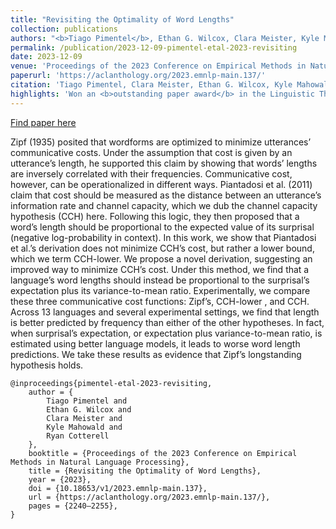 ```yaml
---
title: "Revisiting the Optimality of Word Lengths"
collection: publications
authors: "<b>Tiago Pimentel</b>, Ethan G. Wilcox, Clara Meister, Kyle Mahowald, Ryan Cotterell"
permalink: /publication/2023-12-09-pimentel-etal-2023-revisiting
date: 2023-12-09
venue: 'Proceedings of the 2023 Conference on Empirical Methods in Natural Language Processing'
paperurl: 'https://aclanthology.org/2023.emnlp-main.137/'
citation: 'Tiago Pimentel, Clara Meister, Ethan G. Wilcox, Kyle Mahowald, and Ryan Cotterell. 2023. Revisiting the Optimality of Word Lengths. In Proceedings of the 2023 Conference on Empirical Methods in Natural Language Processing, pages 2240–2255, Singapore. Association for Computational Linguistics.'
highlights: 'Won an <b>outstanding paper award</b> in the Linguistic Theories, Cognitive Modeling, and Psycholinguistics track'
---
```


<a href='https://aclanthology.org/2023.emnlp-main.137/'>Find paper here</a>

Zipf (1935) posited that wordforms are optimized to minimize utterances’ communicative costs. Under the assumption that cost is given by an utterance’s length, he supported this claim by showing that words’ lengths are inversely correlated with their frequencies. Communicative cost, however, can be operationalized in different ways. Piantadosi et al. (2011) claim that cost should be measured as the distance between an utterance’s information rate and channel capacity, which we dub the channel capacity hypothesis (CCH) here. Following this logic, they then proposed that a word’s length should be proportional to the expected value of its surprisal (negative log-probability in context). In this work, we show that Piantadosi et al.’s derivation does not minimize CCH’s cost, but rather a lower bound, which we term CCH-lower. We propose a novel derivation, suggesting an improved way to minimize CCH’s cost. Under this method, we find that a language’s word lengths should instead be proportional to the surprisal’s expectation plus its variance-to-mean ratio. Experimentally, we compare these three communicative cost functions: Zipf’s, CCH-lower , and CCH. Across 13 languages and several experimental settings, we find that length is better predicted by frequency than either of the other hypotheses. In fact, when surprisal’s expectation, or expectation plus variance-to-mean ratio, is estimated using better language models, it leads to worse word length predictions. We take these results as evidence that Zipf’s longstanding hypothesis holds. 

```
@inproceedings{pimentel-etal-2023-revisiting,
    author = {
        Tiago Pimentel and
        Ethan G. Wilcox and
        Clara Meister and
        Kyle Mahowald and
        Ryan Cotterell
    },
    booktitle = {Proceedings of the 2023 Conference on Empirical Methods in Natural Language Processing},
    title = {Revisiting the Optimality of Word Lengths},
    year = {2023},
    doi = {10.18653/v1/2023.emnlp-main.137},
    url = {https://aclanthology.org/2023.emnlp-main.137/},
    pages = {2240–2255},
}
```
